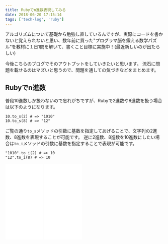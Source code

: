 ```yaml
---
title: Rubyでn進数表現してみる
date: 2018-06-20 17:15:14
tags: ['tech-log', 'ruby']
---
```


アルゴリズムについて基礎から勉強し直しているんですが、実際にコードを書かないと覚えられないと思い、数年前に買った"プログラマ脳を鍛える数学パズル"を教材に１日1問を解いて、書くこと目標に実施中！(最近新しいのが出たらしい)

今後こちらのブログでそのアウトプットをしていきたいと思います。
流石に問題を載せるのはマズいと思うので、問題を通しての気づきなどをまとめます。

## Rubyでn進数

普段10進数しか扱わないので忘れがちですが、Rubyで2進数や8進数を扱う場合は以下のようになります。

```
10.to_s(2) # => "1010"
10.to_s(8) # => "12"
```

ご覧の通り`to_s`メソッドの引数に基数を指定してあげることで、文字列の2進数、8進数を表現することが可能です。
逆に2進数、8進数を10進数にしたい場合は`to_i`メソッドの引数に基数を指定することで表現が可能です。

```
"1010".to_i(2) # => 10
"12".to_i(8) # => 10
```





<iframe style="width:120px;height:240px;" marginwidth="0" marginheight="0" scrolling="no" frameborder="0" src="//rcm-fe.amazon-adsystem.com/e/cm?lt1=_blank&bc1=FFFFFF&IS2=1&bg1=FFFFFF&fc1=000000&lc1=0000FF&t=inomar14-22&o=9&p=8&l=as4&m=amazon&f=ifr&ref=as_ss_li_til&asins=479814245X&linkId=82079bb70dbb75da066a187fe25067d3"></iframe>

<iframe style="width:120px;height:240px;" marginwidth="0" marginheight="0" scrolling="no" frameborder="0" src="//rcm-fe.amazon-adsystem.com/e/cm?lt1=_blank&bc1=FFFFFF&IS2=1&bg1=FFFFFF&fc1=000000&lc1=0000FF&t=inomar14-22&o=9&p=8&l=as4&m=amazon&f=ifr&ref=as_ss_li_til&asins=4798153613&linkId=620850aed66e8f0d73a195e9a77fc68e"></iframe>
